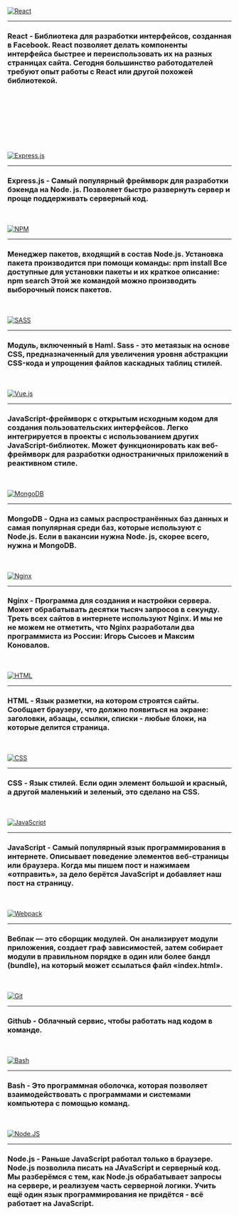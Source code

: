 [![React](https://img.shields.io/badge/react-090909.svg?style=for-the-badge&logo=react&logoColor=%2361DAFB)](/ 'React')
***
### React - Библиотека для разработки интерфейсов, созданная в Facebook. React позволяет делать компоненты интерфейса быстрее и переиспользовать их на разных страницах сайта. Сегодня большинство работодателей требуют опыт работы с React или другой похожей библиотекой.

<p style="margin: 150px 0"></p>

[![Express.js](https://img.shields.io/badge/express.js-090909.svg?style=for-the-badge&logo=express&logoColor=%2361DAFB)](/ 'Express.js')
***
### Express.js - Самый популярный фреймворк для разработки бэкенда на Node. js. Позволяет быстро развернуть сервер и проще поддерживать серверный код.

<p style="margin: 50px 0"></p>

[![NPM](https://img.shields.io/badge/NPM-090909.svg?style=for-the-badge&logo=npm&logoColor=white)](/ 'NPM')
***
### Менеджер пакетов, входящий в состав Node.js. Установка пакета производится при помощи команды: npm install Все доступные для установки пакеты и их краткое описание: npm search Этой же командой можно производить выборочный поиск пакетов.

<p style="margin: 50px 0"></p>

[![SASS](https://img.shields.io/badge/SASS-090909.svg?style=for-the-badge&logo=SASS&logoColor=hotpink)](/ 'SASS')
***
### Модуль, включенный в Haml. Sass - это метаязык на основе CSS, предназначенный для увеличения уровня абстракции CSS-кода и упрощения файлов каскадных таблиц стилей.

<p style="margin: 50px 0"></p>

[![Vue.js](https://img.shields.io/badge/vue.js-090909.svg?style=for-the-badge&logo=vuedotjs&logoColor=%234FC08D)](/ 'Vue.js')
***
### JavaScript-фреймворк с открытым исходным кодом для создания пользовательских интерфейсов. Легко интегрируется в проекты с использованием других JavaScript-библиотек. Может функционировать как веб-фреймворк для разработки одностраничных приложений в реактивном стиле.

<p style="margin: 50px 0"></p>

[![MongoDB](https://img.shields.io/badge/Mongo_DB-090909.svg?style=for-the-badge&logo=mongodb&logoColor=green)](/ 'MongoDB')
***
### MongoDB - Одна из самых распространённых баз данных и самая популярная среди баз, которые используют с Node.js. Если в вакансии нужна Node. js, скорее всего, нужна и MongoDB.

<p style="margin: 50px 0"></p>

[![Nginx](https://img.shields.io/badge/nginx-090909.svg?style=for-the-badge&logo=nginx&logoColor=green)](/ 'Nginx')
***
### Nginx - Программа для создания и настройки сервера. Может обрабатывать десятки тысяч запросов в секунду. Треть всех сайтов в интернете используют Nginx. И мы не не можем не отметить, что Nginx разработали два программиста из России: Игорь Сысоев и Максим Коновалов.

<p style="margin: 50px 0"></p>

[![HTML](https://img.shields.io/badge/-HTML-090909?style=for-the-badge&logo=html5)](/ 'HTML')
***
### HTML - Язык разметки, на котором строятся сайты. Сообщает браузеру, что должно появиться на экране: заголовки, абзацы, ссылки, списки - любые блоки, на которые делится страница.

<p style="margin: 50px 0"></p>

[![CSS](https://img.shields.io/badge/-CSS-090909?style=for-the-badge&logo=css3&logoColor=blue)](/ 'CSS')
***
### CSS - Язык стилей. Если один элемент большой и красный, а другой маленький и зеленый, это сделано на CSS.

<p style="margin: 50px 0"></p>

[![JavaScript](https://img.shields.io/badge/-JavaScript-090909?style=for-the-badge&logo=JavaScript&logoColor=E9D54D)](/ 'JavaScript')
***
### JavaScript - Самый популярный язык программирования в интернете. Описывает поведение элементов веб-страницы или браузера. Когда мы пишем пост и нажимаем «отправить», за дело берётся JavaScript и добавляет наш пост на страницу.

<p style="margin: 50px 0"></p>

[![Webpack](https://img.shields.io/badge/-Webpack-090909?style=for-the-badge&logo=Webpack)](/ 'Webpack')
***
### Вебпак — это сборщик модулей. Он анализирует модули приложения, создает граф зависимостей, затем собирает модули в правильном порядке в один или более бандл (bundle), на который может ссылаться файл «index.html».

<p style="margin: 50px 0"></p>

[![Git](https://img.shields.io/badge/-Git-090909?style=for-the-badge&logo=Git)](/ 'Git')
***
### Github - Облачный сервис, чтобы работать над кодом в команде.

<p style="margin: 50px 0"></p>

[![Bash](https://img.shields.io/badge/-Bash-090909?style=for-the-badge&logo=gnu-bash&logoColor=white)](/ 'Bash')
***
### Bash - Это программная оболочка, которая позволяет взаимодействовать с программами и системами компьютера с помощью команд.

<p style="margin: 50px 0"></p>

[![Node.JS](https://img.shields.io/badge/-Node.JS-090909?style=for-the-badge&logo=nodedotjs)](/ 'Node.JS')
***
### Node.js - Раньше JavaScript работал только в браузере. Node.js позволила писать на JAvaScript и серверный код. Мы разберёмся с тем, как Node.js обрабатывает запросы на сервере, и реализуем часть серверной логики. Учить ещё один язык программирования не придётся - всё работает на JavaScript.

<p style="margin: 50px 0"></p>
